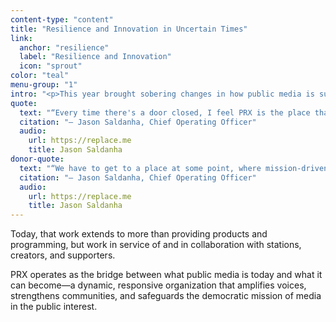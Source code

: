 ```yaml
---
content-type: "content"
title: "Resilience and Innovation in Uncertain Times"
link:
  anchor: "resilience"
  label: "Resilience and Innovation"
  icon: "sprout"
color: "teal"
menu-group: "1"
intro: "<p>This year brought sobering changes in how public media is supported across the system. Loss of funding and directional shifts in the industry are blows to mission-driven efforts to make media that serves the public interest. This turbulent! landscape impacts PRX, but our work to find new paths forward continues with the type of strategic innovation PRX was created to pursue more than two decades ago when we championed a digital path forward for public media.</p>"
quote:
  text: "“Every time there's a door closed, I feel PRX is the place that opens another one. And I, I, I think that's unique and I, again, I don't think any other organization is going to take the chances, nor have the credibility in the market, to innovate on the scale that we do.”"
  citation: "— Jason Saldanha, Chief Operating Officer"
  audio:
    url: https://replace.me
    title: Jason Saldanha
donor-quote:
  text: "“We have to get to a place at some point, where mission-driven work is supported in this country. Otherwise it's going to be a very boring environment, and arts and culture will suffer as a result. So I think we have to be strong and continue to be agile in trying to bring new stuff to the fore and try to be the best partners in doing so.”"
  citation: "— Jason Saldanha, Chief Operating Officer"
  audio:
    url: https://replace.me
    title: Jason Saldanha
---
```


Today, that work extends to more than providing products and programming, but work in service of and in collaboration with stations, creators, and supporters.

PRX operates as the bridge between what public media is today and what it can become—a dynamic, responsive organization that amplifies voices, strengthens communities, and safeguards the democratic mission of media in the public interest.
